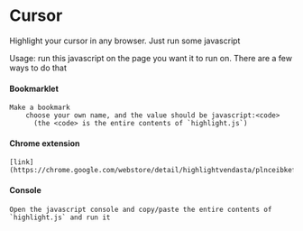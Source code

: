 # Cursor
Highlight your cursor in any browser. Just run some javascript

Usage: run this javascript on the page you want it to run on. There are a few ways to do that

#### Bookmarklet
    Make a bookmark
        choose your own name, and the value should be javascript:<code>
          (the <code> is the entire contents of `highlight.js`)
        
#### Chrome extension
    [link](https://chrome.google.com/webstore/detail/highlightvendasta/plnceibkefdpcpipgdbimlkcocjgdhjn/related)

#### Console
    Open the javascript console and copy/paste the entire contents of `highlight.js` and run it
